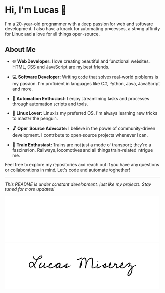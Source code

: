 # Hi, I'm Lucas 👋

I'm a 20-year-old programmer with a deep passion for web and software development. I also have a knack for automating processes, a strong affinity for Linux and a love for all things open-source.

## About Me

- 🌐 **Web Developer:** I love creating beautiful and functional websites. HTML, CSS and JavaScript are my best friends.

- 💻 **Software Developer:** Writing code that solves real-world problems is my passion. I'm proficient in languages like C#, Python, Java, JavaScript and more.

- 🤖 **Automation Enthusiast:** I enjoy streamlining tasks and processes through automation scripts and tools.

- 🐧 **Linux Lover:** Linux is my preferred OS. I'm always learning new tricks to master the penguin.

- 🔓 **Open Source Advocate:** I believe in the power of community-driven development. I contribute to open-source projects whenever I can.

- 🚆 **Train Enthusiast:** Trains are not just a mode of transport; they're a fascination. Railways, locomotives and all things train-related intrigue me.
  

Feel free to explore my repositories and reach out if you have any questions or collaborations in mind. Let's code and automate toghether!

---

*This README is under constant development, just like my projects. Stay tuned for more updates!*

![Signature-Light](signature_white.png#gh-dark-mode-only)![Signature-Dark](signature_dark.png#gh-light-mode-only)
